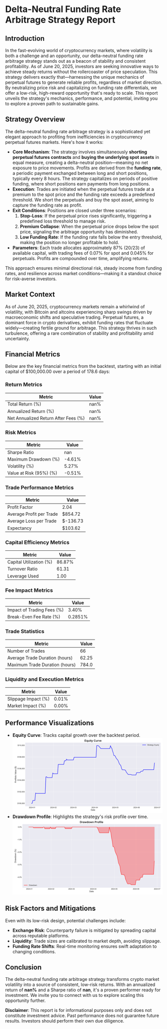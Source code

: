 
# Delta-Neutral Funding Rate Arbitrage Strategy Report

## Introduction
In the fast-evolving world of cryptocurrency markets, where volatility is both a challenge and an opportunity, our delta-neutral funding rate arbitrage strategy stands out as a beacon of stability and consistent profitability. As of June 20, 2025, investors are seeking innovative ways to achieve steady returns without the rollercoaster of price speculation. This strategy delivers exactly that—harnessing the unique mechanics of perpetual futures to generate reliable profits, regardless of market direction. By neutralizing price risk and capitalizing on funding rate differentials, we offer a low-risk, high-reward opportunity that's ready to scale. This report unveils the strategy's mechanics, performance, and potential, inviting you to explore a proven path to sustainable gains.

## Strategy Overview
The delta-neutral funding rate arbitrage strategy is a sophisticated yet elegant approach to profiting from inefficiencies in cryptocurrency perpetual futures markets. Here's how it works:

- **Core Mechanism**: The strategy involves simultaneously **shorting perpetual futures contracts** and **buying the underlying spot assets** in equal measure, creating a delta-neutral position—meaning no net exposure to price movements. Profits are derived from the **funding rate**, a periodic payment exchanged between long and short positions, typically every 8 hours. The strategy capitalizes on periods of positive funding, where short positions earn payments from long positions.
- **Execution**: Trades are initiated when the perpetual futures trade at a premium to the spot price and the funding rate exceeds a predefined threshold. We short the perpetuals and buy the spot asset, aiming to capture the funding rate as profit.
- **Exit Conditions**: Positions are closed under three scenarios: 
  1. **Stop-Loss**: If the perpetual price rises significantly, triggering a predefined loss threshold to manage risk.
  2. **Premium Collapse**: When the perpetual price drops below the spot price, signaling the arbitrage opportunity has diminished.
  3. **Low Funding Rate**: If the funding rate falls below the entry threshold, making the position no longer profitable to hold.
- **Parameters**: Each trade allocates approximately 87% (20/23) of available capital, with trading fees of 0.07% for spot and 0.045% for perpetuals. Profits are compounded over time, amplifying returns.

This approach ensures minimal directional risk, steady income from funding rates, and resilience across market conditions—making it a standout choice for risk-averse investors.

## Market Context
As of June 20, 2025, cryptocurrency markets remain a whirlwind of volatility, with Bitcoin and altcoins experiencing sharp swings driven by macroeconomic shifts and speculative trading. Perpetual futures, a dominant force in crypto derivatives, exhibit funding rates that fluctuate widely—creating fertile ground for arbitrage. This strategy thrives in such turbulence, offering a rare combination of stability and profitability amid uncertainty.

## Financial Metrics
Below are the key financial metrics from the backtest, starting with an initial capital of $100,000.00 over a period of 178.6 days:

### Return Metrics
| Metric                              | Value       |
|-------------------------------------|-------------|
| Total Return (%)                    | nan% |
| Annualized Return (%)               | nan% |
| Net Annualized Return After Fees (%)| nan% |

### Risk Metrics
| Metric           | Value       |
|------------------|-------------|
| Sharpe Ratio     | nan |
| Maximum Drawdown (%) | -4.61% |
| Volatility (%)   | 5.27% |
| Value at Risk (95%) (%) | -0.51% |

### Trade Performance Metrics
| Metric                 | Value       |
|------------------------|-------------|
| Profit Factor          | 2.04 |
| Average Profit per Trade | $854.72 |
| Average Loss per Trade | $-136.73 |
| Expectancy             | $103.62 |

### Capital Efficiency Metrics
| Metric                 | Value       |
|------------------------|-------------|
| Capital Utilization (%)| 86.87% |
| Turnover Ratio         | 61.31 |
| Leverage Used          | 1.00 |

### Fee Impact Metrics
| Metric                 | Value       |
|------------------------|-------------|
| Impact of Trading Fees (%) | 3.40% |
| Break-Even Fee Rate (%)| 0.2851% |

### Trade Statistics
| Metric                 | Value       |
|------------------------|-------------|
| Number of Trades       | 66 |
| Average Trade Duration (hours) | 62.25 |
| Maximum Trade Duration (hours) | 784.0 |

### Liquidity and Execution Metrics
| Metric                 | Value       |
|------------------------|-------------|
| Slippage Impact (%)    | 0.01% |
| Market Impact (%)      | 0.00% |

## Performance Visualizations
- **Equity Curve**: Tracks capital growth over the backtest period.  
  ![Equity Curve](equity_curve.png)
- **Drawdown Profile**: Highlights the strategy's risk profile over time.  
  ![Drawdown Profile](drawdown.png)

## Risk Factors and Mitigations
Even with its low-risk design, potential challenges include:
- **Exchange Risk**: Counterparty failure is mitigated by spreading capital across reputable platforms.
- **Liquidity**: Trade sizes are calibrated to market depth, avoiding slippage.
- **Funding Rate Shifts**: Real-time monitoring ensures swift adaptation to changing conditions.

## Conclusion
The delta-neutral funding rate arbitrage strategy transforms crypto market volatility into a source of consistent, low-risk returns. With an annualized return of **nan%** and a Sharpe ratio of **nan**, it's a proven performer ready for investment. We invite you to connect with us to explore scaling this opportunity further.

**Disclaimer**: This report is for informational purposes only and does not constitute investment advice. Past performance does not guarantee future results. Investors should perform their own due diligence.
